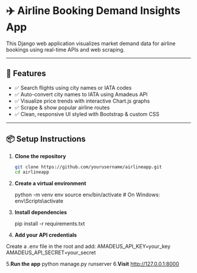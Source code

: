 # ✈️ Airline Booking Demand Insights App

This Django web application visualizes market demand data for airline bookings using real-time APIs and web scraping.

---

## 🔧 Features

- ✅ Search flights using city names or IATA codes
- ✅ Auto-convert city names to IATA using Amadeus API
- ✅ Visualize price trends with interactive Chart.js graphs
- ✅ Scrape & show popular airline routes
- ✅ Clean, responsive UI styled with Bootstrap & custom CSS

---

## 📦 Setup Instructions

1. **Clone the repository**  
   ```bash
   git clone https://github.com/yourusername/airlineapp.git
   cd airlineapp

2. **Create a virtual environment**

    python -m venv env
    source env/bin/activate  # On Windows: env\Scripts\activate

3. **Install dependencies**

    pip install -r requirements.txt

4. **Add your API credentials**

Create a .env file in the root and add:
    AMADEUS_API_KEY=your_key
    AMADEUS_API_SECRET=your_secret

5.**Run the app**
    python manage.py runserver
6.**Visit**
    http://127.0.0.1:8000 
